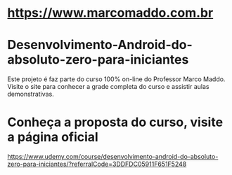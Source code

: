 https://www.marcomaddo.com.br
=============================

# Desenvolvimento-Android-do-absoluto-zero-para-iniciantes

Este projeto é faz parte do curso 100% on-line do Professor Marco Maddo.
Visite o site para conhecer a grade completa do curso e assistir aulas
demonstrativas.

# Conheça a proposta do curso, visite a página oficial

https://www.udemy.com/course/desenvolvimento-android-do-absoluto-zero-para-iniciantes/?referralCode=3DDFDC05911F651F5248